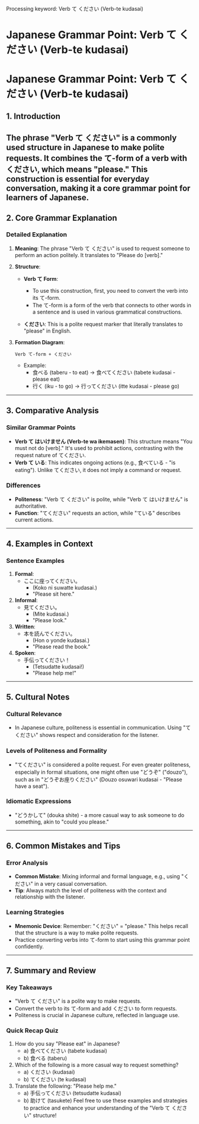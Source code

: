 Processing keyword: Verb て ください (Verb-te kudasai)
# Japanese Grammar Point: Verb て ください (Verb-te kudasai)
# Japanese Grammar Point: Verb て ください (Verb-te kudasai)
## 1. Introduction
The phrase "Verb て ください" is a commonly used structure in Japanese to make polite requests. It combines the て-form of a verb with ください, which means "please." This construction is essential for everyday conversation, making it a core grammar point for learners of Japanese.
---
## 2. Core Grammar Explanation
### Detailed Explanation
1. **Meaning**: The phrase "Verb て ください" is used to request someone to perform an action politely. It translates to "Please do [verb]."
  
2. **Structure**: 
   - **Verb て Form**: 
     - To use this construction, first, you need to convert the verb into its て-form.
     - The て-form is a form of the verb that connects to other words in a sentence and is used in various grammatical constructions.
   
   - **ください**: This is a polite request marker that literally translates to "please" in English.
3. **Formation Diagram**:
   ```
   Verb て-form + ください
   ```
   - Example: 
     - 食べる (taberu - to eat) → 食べてください (tabete kudasai - please eat)
     - 行く (iku - to go) → 行ってください (itte kudasai - please go)
---
## 3. Comparative Analysis
### Similar Grammar Points
- **Verb て はいけません (Verb-te wa ikemasen)**: This structure means "You must not do [verb]." It's used to prohibit actions, contrasting with the request nature of てください.
- **Verb て いる**: This indicates ongoing actions (e.g., 食べている - "is eating"). Unlike てください, it does not imply a command or request.
### Differences
- **Politeness**: "Verb て ください" is polite, while "Verb て はいけません" is authoritative.
- **Function**: "てください" requests an action, while "ている" describes current actions.
---
## 4. Examples in Context
### Sentence Examples
1. **Formal**: 
   - ここに座ってください。
     - (Koko ni suwatte kudasai.)
     - "Please sit here."
2. **Informal**: 
   - 見てください。
     - (Mite kudasai.)
     - "Please look."
3. **Written**: 
   - 本を読んでください。
     - (Hon o yonde kudasai.)
     - "Please read the book."
4. **Spoken**: 
   - 手伝ってください！
     - (Tetsudatte kudasai!)
     - "Please help me!"
---
## 5. Cultural Notes
### Cultural Relevance
- In Japanese culture, politeness is essential in communication. Using "てください" shows respect and consideration for the listener.
  
### Levels of Politeness and Formality
- "てください" is considered a polite request. For even greater politeness, especially in formal situations, one might often use "どうぞ" ("douzo"), such as in "どうぞお座りください" (Douzo osuwari kudasai - "Please have a seat").
### Idiomatic Expressions
- "どうかして" (douka shite) - a more casual way to ask someone to do something, akin to "could you please."
---
## 6. Common Mistakes and Tips
### Error Analysis
- **Common Mistake**: Mixing informal and formal language, e.g., using "ください" in a very casual conversation.
- **Tip**: Always match the level of politeness with the context and relationship with the listener.
### Learning Strategies
- **Mnemonic Device**: Remember: "ください" = "please." This helps recall that the structure is a way to make polite requests.
- Practice converting verbs into て-form to start using this grammar point confidently.
---
## 7. Summary and Review
### Key Takeaways
- "Verb て ください" is a polite way to make requests.
- Convert the verb to its て-form and add ください to form requests.
- Politeness is crucial in Japanese culture, reflected in language use.
### Quick Recap Quiz
1. How do you say "Please eat" in Japanese?
   - a) 食べてください (tabete kudasai)
   - b) 食べる (taberu)
2. Which of the following is a more casual way to request something?
   - a) ください (kudasai)
   - b) てください (te kudasai)
3. Translate the following: "Please help me."
   - a) 手伝ってください (tetsudatte kudasai)
   - b) 助けて (tasukete)
Feel free to use these examples and strategies to practice and enhance your understanding of the "Verb て ください" structure!

